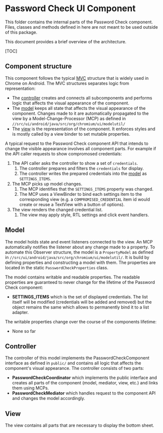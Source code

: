 # Password Check UI Component

This folder contains the internal parts of the Password Check component. Files,
classes and methods defined in here are not meant to be used outside of this
package.

This document provides a brief overview of the architecture.

[TOC]


## Component structure

This component follows the typical
[MVC](https://en.wikipedia.org/wiki/Model%E2%80%93view%E2%80%93controller)
structure that is widely used in Chrome on Android. The MVC structures separates
logic from representation:

 * The [controller](#Controller) creates and connects all subcomponents and
   performs logic that affects the visual appearance of the component.
 * The [model](#Model) keeps all state that affects the visual appearance of the
   component. Changes made to it are automatically propagated to the view by a
   Model-Change-Processor (MCP) as defined in
    `//src/ui/android/java/src/org/chromium/ui/modelutil/`
 * The [view](#View) is the representation of the component. It enforces styles
   and is mostly called by a view binder to set mutable properties.


A typical request to the Password Check component API that intends to change the
visible appearance involves all component parts. For example if the API caller
requests to show compromosed credentials:

1. The API caller asks the controller to show a set of
   `credentials`.
    1. The controller prepares and filters the `credentials` for display.
    2. The controller writes the prepared credentials into the [model](#Model)
       as `SETTINGS_ITEMS`.
2. The MCP picks up model changes.
    1. The MCP identifies that the `SETTINGS_ITEMS` property was changed.
    2. The MCP uses a ViewBinder to bind each settings item to the
       corresponding view (e.g. a `COMPROMISED_CREDENTIAL` item id would create
       or reuse a TextView with a button of options).
3. The view renders the changed credential list.
    1. The view may apply style, RTL settings and click event handlers.


## Model

The model holds state and event listeners connected to the view. An MCP
automatically notifies the listener about any change made to a property. To
automate this Observer structure, the model is a `PropertyModel` as defined in
`//src/ui/android/java/src/org/chromium/ui/modelutil/`. It is build by defining
properties and constructing a model with them. The properties are located in the
static `PasswordCheckProperties` class.

The model contains writable and readable properties. The readable properties are
guaranteed to never change for the lifetime of the Password Check component:

 * **SETTINGS_ITEMS** which is the set of displayed credentials. The list
   itself will be modified (credentials will be added and removed) but the
   object remains the same which allows to permanently bind it to a list
   adapter.

The writable properties change over the course of the components lifetime:

 * None so far


## Controller

The controller of this model implements the PasswordCheckComponent interface as
defined in `public/` and contains all logic that affects the component's visual
appearance. The controller consists of two parts:

  * **PasswordCheckCoordinator** which implements the public interface and
    creates all parts of the component (model, mediator, view, etc.) and links
    them using MCPs.
  * **PasswordCheckMediator** which handles request to the component API and
    changes the model accordingly.


## View

The view contains all parts that are necessary to display the bottom sheet.
